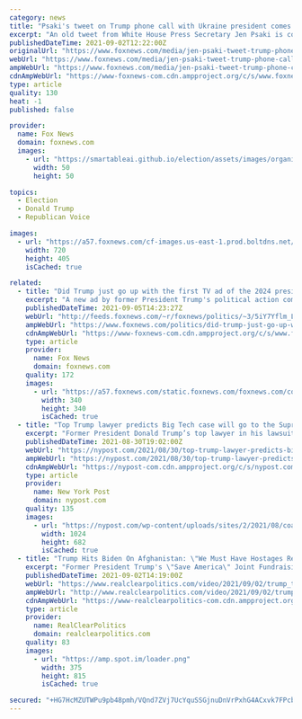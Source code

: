 ```yaml
---
category: news
title: "Psaki's tweet on Trump phone call with Ukraine president comes back to haunt her"
excerpt: "An old tweet from White House Press Secretary Jen Psaki is coming back to haunt her amid reports of the controversial July phone call between President Biden and then-Afghan President Ashraf Ghani amid the military withdrawal from Afghanistan."
publishedDateTime: 2021-09-02T12:22:00Z
originalUrl: "https://www.foxnews.com/media/jen-psaki-tweet-trump-phone-call-ukraine"
webUrl: "https://www.foxnews.com/media/jen-psaki-tweet-trump-phone-call-ukraine"
ampWebUrl: "https://www.foxnews.com/media/jen-psaki-tweet-trump-phone-call-ukraine.amp"
cdnAmpWebUrl: "https://www-foxnews-com.cdn.ampproject.org/c/s/www.foxnews.com/media/jen-psaki-tweet-trump-phone-call-ukraine.amp"
type: article
quality: 130
heat: -1
published: false

provider:
  name: Fox News
  domain: foxnews.com
  images:
    - url: "https://smartableai.github.io/election/assets/images/organizations/foxnews.com-50x50.jpg"
      width: 50
      height: 50

topics:
  - Election
  - Donald Trump
  - Republican Voice

images:
  - url: "https://a57.foxnews.com/cf-images.us-east-1.prod.boltdns.net/v1/static/694940094001/6ba3eee9-d77a-430e-840a-54c72dfe78bf/914ba46a-c701-48bc-a60d-9d53749226fa/1280x720/match/720/405/image.jpg?ve=1&tl=1"
    width: 720
    height: 405
    isCached: true

related:
  - title: "Did Trump just go up with the first TV ad of the 2024 presidential campaign?"
    excerpt: "A new ad by former President Trump's political action committee that blasts President Biden over the U.S. exit from Afghanistan can be seen as the first TV ad of the 2024 presidential campaign"
    publishedDateTime: 2021-09-05T14:23:27Z
    webUrl: "http://feeds.foxnews.com/~r/foxnews/politics/~3/5iY7Yflm_LQ/did-trump-just-go-up-with-the-first-tv-ad-of-the-2024-presidential-campaign"
    ampWebUrl: "https://www.foxnews.com/politics/did-trump-just-go-up-with-the-first-tv-ad-of-the-2024-presidential-campaign.amp"
    cdnAmpWebUrl: "https://www-foxnews-com.cdn.ampproject.org/c/s/www.foxnews.com/politics/did-trump-just-go-up-with-the-first-tv-ad-of-the-2024-presidential-campaign.amp"
    type: article
    provider:
      name: Fox News
      domain: foxnews.com
    quality: 172
    images:
      - url: "https://a57.foxnews.com/static.foxnews.com/foxnews.com/content/uploads/2019/03/340/340/PaulSteinhauser.jpg?ve=1&tl=1"
        width: 340
        height: 340
        isCached: true
  - title: "Top Trump lawyer predicts Big Tech case will go to the Supreme Court"
    excerpt: "Former President Donald Trump’s top lawyer in his lawsuit against Google, Facebook and Twitter believes the case will be decided by the Supreme Court."
    publishedDateTime: 2021-08-30T19:02:00Z
    webUrl: "https://nypost.com/2021/08/30/top-trump-lawyer-predicts-big-tech-case-will-go-to-the-supreme-court/"
    ampWebUrl: "https://nypost.com/2021/08/30/top-trump-lawyer-predicts-big-tech-case-will-go-to-the-supreme-court/amp/"
    cdnAmpWebUrl: "https://nypost-com.cdn.ampproject.org/c/s/nypost.com/2021/08/30/top-trump-lawyer-predicts-big-tech-case-will-go-to-the-supreme-court/amp/"
    type: article
    provider:
      name: New York Post
      domain: nypost.com
    quality: 135
    images:
      - url: "https://nypost.com/wp-content/uploads/sites/2/2021/08/coale-comp-04.jpg?quality=90&strip=all&w=1024"
        width: 1024
        height: 682
        isCached: true
  - title: "Trump Hits Biden On Afghanistan: \"We Must Have Hostages Released And Our Military Equipment Returned Now\""
    excerpt: "Former President Trump's \"Save America\" Joint Fundraising Committee is not technically a political action committee and not technically an election campaign, but they released this ad slamming President Biden's performance on Afghanistan."
    publishedDateTime: 2021-09-02T14:19:00Z
    webUrl: "https://www.realclearpolitics.com/video/2021/09/02/trump_team_ad_on_afghanistan_we_must_have_hostages_released_and_our_military_equipment_returned_now.html"
    ampWebUrl: "http://www.realclearpolitics.com/video/2021/09/02/trump_team_ad_on_afghanistan_we_must_have_hostages_released_and_our_military_equipment_returned_now.amp.html"
    cdnAmpWebUrl: "https://www-realclearpolitics-com.cdn.ampproject.org/c/www.realclearpolitics.com/video/2021/09/02/trump_team_ad_on_afghanistan_we_must_have_hostages_released_and_our_military_equipment_returned_now.amp.html"
    type: article
    provider:
      name: RealClearPolitics
      domain: realclearpolitics.com
    quality: 83
    images:
      - url: "https://amp.spot.im/loader.png"
        width: 375
        height: 815
        isCached: true

secured: "+HG7HcMZUTWPu9pb48pmh/VQnd7ZVj7UcYquSSGjnuDnVrPxhG4ACxvk7FPcbsDoAcRJlSNim2hAvgXqZ6z2Lmqynz/cTCBvYEhfRb6yu7fnxkL4tBkikmKC8qIqyYPpP7jF0JqcmhiERe3hewA+45IOdJ6QVg583HhIozR3u31SLUfxyaqx4sNHUaHnxBN3CH7JorYBbr0lfbBez5DcCsz6mENro9vzG+S7GLGMy1kqTb3/o+4Z9NHgUAPf27of7XUD/jOmqWIZBFxrLo6aTaB5sZcL9zDM294E8Nyrb/GOnL2qJHqtxkOGkZaELvT3IIPKi+0AvMetN5VRJ+UlARzk7xTCjwYy6Y0EirPv+8U=;198De4t379XItxbuyTlcEA=="
---
```



